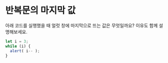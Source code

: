 # 반복문의 마지막 값

아래 코드를 실행했을 때 얼럿 창에 마지막으로 뜨는 값은 무엇일까요? 이유도 함께 설명해보세요.

```js
let i = 3;
while (i) {
  alert( i-- );
}
```
